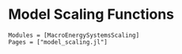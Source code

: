 # Model Scaling Functions

```@autodocs
Modules = [MacroEnergySystemsScaling]
Pages = ["model_scaling.jl"]
```
